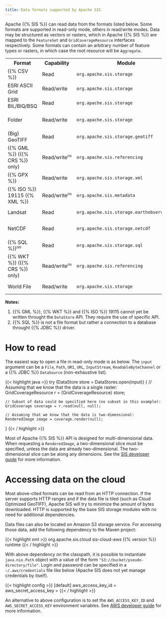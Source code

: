 ```yaml
---
title: Data formats supported by Apache SIS
---
```


Apache {{% SIS %}} can read data from the formats listed below.
Some formats are supported in read-only mode, others in read/write modes.
Data may be structured as vectors or rasters,
which in Apache {{% SIS %}} are mapped to the `FeatureSet` and `GridCoverageResource` interfaces respectively.
Some formats can contain an arbitrary number of feature types or rasters,
in which case the root resource will be `Aggregate`.

<table>
  <tr>
    <th>Format</th>
    <th>Capability</th>
    <th>Module</th>
    <th>Type of resource</th>
  </tr><tr>
    <td>{{% CSV %}}</td>
    <td>Read</td>
    <td><code>org.apache.sis.storage</code></td>
    <td><code>FeatureSet</code></td>
  </tr><tr>
    <td>ESRI ASCII Grid</td>
    <td>Read/write</td>
    <td><code>org.apache.sis.storage</code></td>
    <td><code>GridCoverageResource</code></td>
  </tr><tr>
    <td>ESRI BIL/BIQ/BSQ</td>
    <td>Read</td>
    <td><code>org.apache.sis.storage</code></td>
    <td><code>GridCoverageResource</code></td>
  </tr><tr>
    <td>Folder</td>
    <td>Read/write</td>
    <td><code>org.apache.sis.storage</code></td>
    <td><code>Aggregate</code>, <code>FeatureSet</code>, <code>GridCoverageResource</code></td>
  </tr><tr>
    <td>(Big) GeoTIFF</td>
    <td>Read</td>
    <td><code>org.apache.sis.storage.geotiff</code></td>
    <td><code>Aggregate</code>, <code>GridCoverageResource</code></td>
  </tr><tr>
    <td>{{% GML %}} ({{% CRS %}} only)</td>
    <td>Read/write⁽¹⁾</td>
    <td><code>org.apache.sis.referencing</code></td>
    <td><code>Resource</code></td>
  </tr><tr>
    <td>{{% GPX %}}</td>
    <td>Read/write</td>
    <td><code>org.apache.sis.storage.xml</code></td>
    <td><code>FeatureSet</code></td>
  </tr><tr>
    <td>{{% ISO %}} 19115 {{% XML %}}</td>
    <td>Read/write⁽¹⁾</td>
    <td><code>org.apache.sis.metadata</code></td>
    <td><code>Resource</code></td>
  </tr><tr>
    <td>Landsat</td>
    <td>Read</td>
    <td><code>org.apache.sis.storage.earthobservation</code></td>
    <td><code>Aggregate</code>, <code>GridCoverageResource</code></td>
  </tr><tr>
    <td>NetCDF</td>
    <td>Read</td>
    <td><code>org.apache.sis.storage.netcdf</code></td>
    <td><code>Aggregate</code>, <code>FeatureSet</code>, <code>GridCoverageResource</code></td>
  </tr><tr>
    <td>{{% SQL %}}⁽²⁾</td>
    <td>Read</td>
    <td><code>org.apache.sis.storage.sql</code></td>
    <td><code>Aggregate</code>, <code>FeatureSet</code></td>
  </tr><tr>
    <td>{{% WKT %}} ({{% CRS %}} only)</td>
    <td>Read/write⁽¹⁾</td>
    <td><code>org.apache.sis.referencing</code></td>
    <td><code>Resource</code></td>
  </tr><tr>
    <td>World File</td>
    <td>Read/write</td>
    <td><code>org.apache.sis.storage</code></td>
    <td><code>GridCoverageResource</code>, sometimes <code>Aggregate<code></td>
  </tr>
</table>

**Notes:**
1. {{% GML %}}, {{% WKT %}} and {{% ISO %}} 19115 cannot yet be written
throught the `DataStore` API. They require the use of specific API.
2. {{% SQL %}} is not a file format but rather a connection to a database throught {{% JDBC %}} driver.


# How to read

The easiest way to open a file in read-only mode is as below.
The `input` argument can be a `File`, `Path`, `URI`, `URL`, `InputStream`, `ReadableByteChannel`
or a {{% JDBC %}} `DataSource` (non-exhaustive list).

{{< highlight java >}}
try (DataStore store = DataStores.open(input)) {
    // Assuming that we know that the data is a single raster:
    GridCoverageResource r = (GridCoverageResource) store;

    // Subset of data could be specified here (no subset in this example):
    GridCoverage coverage = r.read(null, null);

    // Assuming that we know that the data is two-dimensional:
    RenderedImage image = coverage.render(null);
}
{{< / highlight >}}

Most of Apache {{% SIS %}} API is designed for multi-dimensional data.
When requesting a `RenderedImage`, a two-dimensional slice must be specified,
unless the data are already two-dimensional.
The two-dimensional slice can be along any dimensions.
See the [SIS developer guide](book/en/developer-guide.html#DataAccess) for more information.


# Accessing data on the cloud

Most above-cited formats can be read from an HTTP connection.
If the server supports HTTP ranges and if the data file is tiled
(such as Cloud Optimized GeoTIFF),
Apache SIS will try to minimize the amount of bytes downloaded.
HTTP is supported by the base SIS storage modules with no need for additional dependencies.

Data files can also be located on Amazon S3 storage service.
For accessing those data, add the following dependency to the Maven project:

{{< highlight xml >}}
<dependencies>
  <dependency>
    <groupId>org.apache.sis.cloud</groupId>
    <artifactId>sis-cloud-aws</artifactId>
    <version>{{% version %}}</version>
    <scope>runtime</scope>
  </dependency>
</dependencies>
{{< / highlight >}}

With above dependency on the classpath, it is possible to instantiate `java.nio.Path` object
with a value of the form `"S3://bucket/pseudo-directory/file"`.
Login and password can be specified in a `~/.aws/credentials` file like below
(Apache SIS does not yet manage credentials by itself).

{{< highlight config >}}
[default]
aws_access_key_id = <some value>
aws_secret_access_key = <some value>
{{< / highlight >}}

An alternative to above configuration is to set the
`AWS_ACCESS_KEY_ID` and `AWS_SECRET_ACCESS_KEY` environment variables.
See [AWS developer guide][aws-credentials] for more information.

[aws-credentials]: https://docs.aws.amazon.com/sdkref/latest/guide/file-format.html
